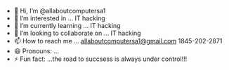 - 👋 Hi, I’m @allaboutcomputersa1
- 👀 I’m interested in ... IT  hacking 
- 🌱 I’m currently learning ... IT  hacking
- 💞️ I’m looking to collaborate on ...  IT  hacking 
- 📫 How to reach me ... allaboutcomputersa1@gmail.com    1845-202-2871
- 😄 Pronouns: ...
- ⚡ Fun fact: ...the road to succsess is always under control!!!

<!---
allaboutcomputersa1/allaboutcomputersa1 is a ✨ special ✨ repository because its `README.md` (this file) appears on your GitHub profile.
You can click the Preview link to take a look at your changes.
--->
